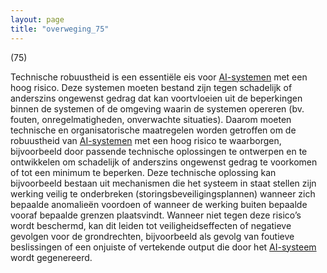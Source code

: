 ```yaml
---
layout: page
title: "overweging_75"
---
```


(75)

Technische robuustheid is een essentiële eis voor [AI-systemen](a3.md#^ai-systeem) met een hoog risico. Deze systemen moeten bestand zijn tegen schadelijk of anderszins ongewenst gedrag dat kan voortvloeien uit de beperkingen binnen de systemen of de omgeving waarin de systemen opereren (bv. fouten, onregelmatigheden, onverwachte situaties). Daarom moeten technische en organisatorische maatregelen worden getroffen om de robuustheid van [AI-systemen](a3.md#^ai-systeem) met een hoog risico te waarborgen, bijvoorbeeld door passende technische oplossingen te ontwerpen en te ontwikkelen om schadelijk of anderszins ongewenst gedrag te voorkomen of tot een minimum te beperken. Deze technische oplossing kan bijvoorbeeld bestaan uit mechanismen die het systeem in staat stellen zijn werking veilig te onderbreken (storingsbeveiligingsplannen) wanneer zich bepaalde anomalieën voordoen of wanneer de werking buiten bepaalde vooraf bepaalde grenzen plaatsvindt. Wanneer niet tegen deze risico’s wordt beschermd, kan dit leiden tot veiligheidseffecten of negatieve gevolgen voor de grondrechten, bijvoorbeeld als gevolg van foutieve beslissingen of een onjuiste of vertekende output die door het [AI-systeem](a3.md#^ai-systeem) wordt gegenereerd.